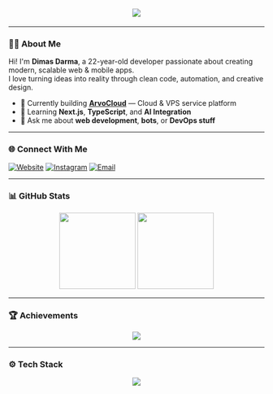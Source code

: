 <h1 align="center">
  <img src="https://readme-typing-svg.herokuapp.com?color=40A597&size=28&center=true&vCenter=true&width=700&lines=Hi+I'm+Dimas+Darma👋;Full-Stack+Developer+from+Indonesia;Crafting+Web,+Mobile,+and+Bot+Solutions" />
</h1>

---

### 👨‍💻 About Me
Hi! I'm **Dimas Darma**, a 22-year-old developer passionate about creating modern, scalable web & mobile apps.  
I love turning ideas into reality through clean code, automation, and creative design.

- 💼 Currently building **[ArvoCloud](https://arvocloud.web.id)** — Cloud & VPS service platform  
- 🧠 Learning **Next.js**, **TypeScript**, and **AI Integration**  
- 💬 Ask me about **web development**, **bots**, or **DevOps stuff**

---

### 🌐 Connect With Me
[![Website](https://img.shields.io/badge/dimasdarma.id-%230077B5.svg?&style=for-the-badge&logo=internetexplorer&logoColor=white)](https://dimasdarma.id)
[![Instagram](https://img.shields.io/badge/@dimazdarmaa-%23E4405F.svg?&style=for-the-badge&logo=instagram&logoColor=white)](https://instagram.com/dimazdarmaa)
[![Email](https://img.shields.io/badge/dimasdarma48@gmail.com-D14836?style=for-the-badge&logo=gmail&logoColor=white)](mailto:dimasdarma48@gmail.com)

---

### 📊 GitHub Stats
<p align="center">
  <img height="150px" src="https://github-readme-stats.vercel.app/api?username=DimasDarma11&show_icons=true&theme=tokyonight&hide_border=true" />
  <img height="150px" src="https://github-readme-stats.vercel.app/api/top-langs/?username=DimasDarma11&layout=compact&theme=tokyonight&hide_border=true" />
</p>

---

### 🏆 Achievements
<p align="center">
  <img src="https://github-profile-trophy.vercel.app/?username=DimasDarma11&theme=radical&no-bg=true&margin-w=10" />
</p>

---

### ⚙️ Tech Stack
<p align="center">
  <img src="https://skillicons.dev/icons?i=html,css,js,ts,react,nextjs,tailwind,nodejs,express,python,mysql,mongodb,linux,git,vercel" />
</p>

